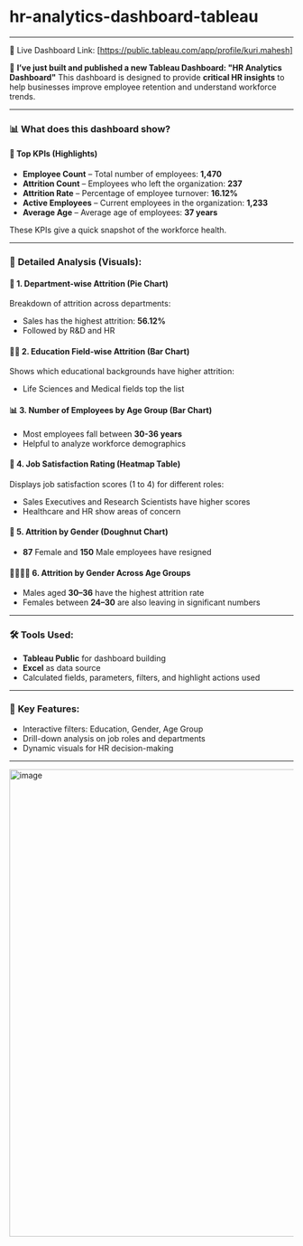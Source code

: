 # hr-analytics-dashboard-tableau
---
🔗 Live Dashboard Link: [https://public.tableau.com/app/profile/kuri.mahesh]

🚀 **I’ve just built and published a new Tableau Dashboard: "HR Analytics Dashboard"**
This dashboard is designed to provide **critical HR insights** to help businesses improve employee retention and understand workforce trends.

---

### 📊 **What does this dashboard show?**

#### 🧩 **Top KPIs (Highlights)**

* **Employee Count** – Total number of employees: **1,470**
* **Attrition Count** – Employees who left the organization: **237**
* **Attrition Rate** – Percentage of employee turnover: **16.12%**
* **Active Employees** – Current employees in the organization: **1,233**
* **Average Age** – Average age of employees: **37 years**

These KPIs give a quick snapshot of the workforce health.

---

### 🧠 **Detailed Analysis (Visuals):**

#### 🔵 **1. Department-wise Attrition (Pie Chart)**

Breakdown of attrition across departments:

* Sales has the highest attrition: **56.12%**
* Followed by R\&D and HR

#### 🧑‍🎓 **2. Education Field-wise Attrition (Bar Chart)**

Shows which educational backgrounds have higher attrition:

* Life Sciences and Medical fields top the list

#### 📊 **3. Number of Employees by Age Group (Bar Chart)**

* Most employees fall between **30-36 years**
* Helpful to analyze workforce demographics

#### 🎯 **4. Job Satisfaction Rating (Heatmap Table)**

Displays job satisfaction scores (1 to 4) for different roles:

* Sales Executives and Research Scientists have higher scores
* Healthcare and HR show areas of concern

#### 👥 **5. Attrition by Gender (Doughnut Chart)**

* **87** Female and **150** Male employees have resigned

#### 👨‍👩‍👧‍👦 **6. Attrition by Gender Across Age Groups**

* Males aged **30–36** have the highest attrition rate
* Females between **24–30** are also leaving in significant numbers

---

### 🛠️ **Tools Used:**

* **Tableau Public** for dashboard building
* **Excel** as data source
* Calculated fields, parameters, filters, and highlight actions used

---

### 📍 **Key Features:**

* Interactive filters: Education, Gender, Age Group
* Drill-down analysis on job roles and departments
* Dynamic visuals for HR decision-making

---
<img width="1583" height="827" alt="image" src="https://github.com/user-attachments/assets/d1707a65-78af-4d7f-a5fd-d045c99bb409" />


